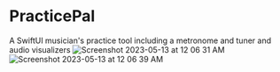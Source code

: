 # PracticePal
A SwiftUI musician's practice tool including a metronome and tuner and audio visualizers
![Screenshot 2023-05-13 at 12 06 31 AM](https://github.com/kendallcarter/PracticePal/assets/78827822/4d6bd91b-987d-44a7-804a-60426e8bffc1)
![Screenshot 2023-05-13 at 12 06 39 AM](https://github.com/kendallcarter/PracticePal/assets/78827822/ca79ea29-7639-4de5-bf3b-cf2d49a60015)

